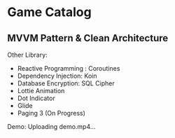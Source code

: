 Game Catalog
==
MVVM Pattern & Clean Architecture
--

Other Library:
- Reactive Programming : Coroutines
- Dependency Injection: Koin
- Database Encryption: SQL Cipher
- Lottie Animation
- Dot Indicator
- Glide
- Paging 3 (On Progress)


Demo:
Uploading demo.mp4…
